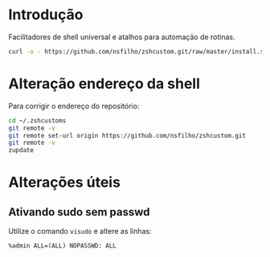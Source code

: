 # Introdução

Facilitadores de shell universal e atalhos para automação de rotinas.

```sh
curl -o - https://github.com/nsfilho/zshcustom.git/raw/master/install.sh | /bin/sh -
```

# Alteração endereço da shell

Para corrigir o endereço do repositório:

```sh
cd ~/.zshcustoms
git remote -v
git remote set-url origin https://github.com/nsfilho/zshcustom.git
git remote -v
zupdate
```

# Alterações úteis

## Ativando sudo sem passwd

Utilize o comando `visudo` e altere as linhas:

```
%admin ALL=(ALL) NOPASSWD: ALL
```
